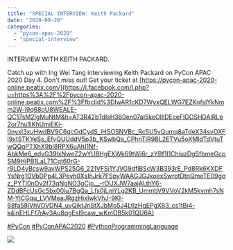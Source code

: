 ```yaml
---
title: "SPECIAL INTERVIEW: Keith Packard"
date: "2020-09-20"
categories:
  - "pycon-apac-2020"
  - "special-interview"
---
```


INTERVIEW WITH KEITH PACKARD.

Catch up with Ing Wei Tang interviewing Keith Packard on PyCon APAC 2020 Day 4. Don't miss out! Get your ticket at [https://pycon-apac-2020-online.peatix.com/](https://l.facebook.com/l.php?u=https%3A%2F%2Fpycon-apac-2020-online.peatix.com%2F%3Ffbclid%3DIwAR1cKD7WyxQELWG7EZKofslYkNmm2W-i9q68oU8WEALE-QC17sM2IgMuNtM&h=AT3R42bTdlsH360en07aI5keOIllDEceFlGOSHDAiRLp2or7hu1IKhUmiEKi-0nyxI3xuHwdBV9C6qcOdCydS_iHSOSNVBc_Rc5U5vQumq8aTdeX34svOXFl9xtSTKYeSs_EfvQUUddV5p3b_KSwbQa_CPhnTjR9BL2ETVu5oXMldTdVtuTwQQqPTXhX9bI8RPX6uAhI1Nf-AbkMe6_edvG39IxNweZ2wYU8HgEXWk69tWi6r_zYBf1I1ChiuzDgSfbmeGcpSM9HiPB1LaL71Cqt60rG-r9LD4yBcsw9avWPS25G6_221VFSj1YJVG9dfjBScW3B393rE_Pd8Rk6KXDFYsNrg1DVbDPp4L3Pevh0XsIhJrk7FSpyWAAGJGJxoexSwrotDtpQmeTE09gqz_PYTl0nOv2f73qNgNO3gCjo__-rOUXJW7aajALthY6-ZDdBFcUsGc5bx00iu7BgQa_Lfs0jLmYLg2KB_UmmbV9VVoV2kM5kvmh7sNM-YjCGqu_LVVMeaJRgzHixIwkVhJ-9KI-68fa58iVhVOVDN4_uvQiktJnStXJbMo5J4LtIzHgEPgX83_cs1tBi4-k4inEHLFf7rAy3Au8qgEsl9caw_wKmOB5k01QU6A)

[#PyCon](https://www.facebook.com/hashtag/pycon?source=feed_text&epa=HASHTAG&__xts__%5B0%5D=68.ARDI0qgw3e5Kb4X9QGkrE5_jlkxQW52g82uJ_A-AC3DLxv-GnybV3YQSEdnnUd58-NhAVkyovfyLcXTOQ2OrxZlQo48_PCTw_fhYXPjqhemX4c65VK6qc3mh586cax1cLlZDq9kgUroE2etDL4e7xtQbYePf-L0BU7sFaTco9YzxrXp72G1SpxixBpyTEQneW9zTyFzQ1ZB3TllfEPaeKJaBSlBYoYCAbw7yqymFx8Cr511edLFyNc8m5pXDYB63ZtDttr6uS1oRCzhApIxxYgYRvfBuahLl40kSIbEq325Snme1la2AzRI2iDyI0zVWutmvPMcpANsi0PxG1l2hjJ0&__tn__=%2ANK-R) [#PyConAPAC2020](https://www.facebook.com/hashtag/pyconapac2020?source=feed_text&epa=HASHTAG&__xts__%5B0%5D=68.ARDI0qgw3e5Kb4X9QGkrE5_jlkxQW52g82uJ_A-AC3DLxv-GnybV3YQSEdnnUd58-NhAVkyovfyLcXTOQ2OrxZlQo48_PCTw_fhYXPjqhemX4c65VK6qc3mh586cax1cLlZDq9kgUroE2etDL4e7xtQbYePf-L0BU7sFaTco9YzxrXp72G1SpxixBpyTEQneW9zTyFzQ1ZB3TllfEPaeKJaBSlBYoYCAbw7yqymFx8Cr511edLFyNc8m5pXDYB63ZtDttr6uS1oRCzhApIxxYgYRvfBuahLl40kSIbEq325Snme1la2AzRI2iDyI0zVWutmvPMcpANsi0PxG1l2hjJ0&__tn__=%2ANK-R) [#PythonProgrammingLanguage](https://www.facebook.com/hashtag/pythonprogramminglanguage?source=feed_text&epa=HASHTAG&__xts__%5B0%5D=68.ARDI0qgw3e5Kb4X9QGkrE5_jlkxQW52g82uJ_A-AC3DLxv-GnybV3YQSEdnnUd58-NhAVkyovfyLcXTOQ2OrxZlQo48_PCTw_fhYXPjqhemX4c65VK6qc3mh586cax1cLlZDq9kgUroE2etDL4e7xtQbYePf-L0BU7sFaTco9YzxrXp72G1SpxixBpyTEQneW9zTyFzQ1ZB3TllfEPaeKJaBSlBYoYCAbw7yqymFx8Cr511edLFyNc8m5pXDYB63ZtDttr6uS1oRCzhApIxxYgYRvfBuahLl40kSIbEq325Snme1la2AzRI2iDyI0zVWutmvPMcpANsi0PxG1l2hjJ0&__tn__=%2ANK-R)

![](/archived-images/20th-1115-1200-interview-with-keith.png?w=1024)
